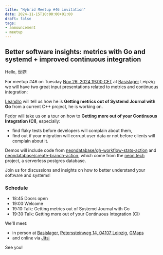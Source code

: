 ```yaml
---
title: "Hybrid Meetup #46 invitation"
date: 2024-11-15T10:00:00+01:00
draft: false
tags:
- announcement
- meetup
---
```


## Better software insights: metrics with Go and systemd + improved continuous integration

Hello, 世界!

For meetup #46 on Tuesday [Nov 26, 2024 19:00
CET](https://www.meetup.com/leipzig-golang/events/298066372/) at
[Basislager](https://www.basislager.co) Leipzig we will have two great
input presentations related to metrics and continuous integration:

[Leandro](https://www.linkedin.com/in/leandrosansilva/) will tell us how he is
**Getting metrics out of Systemd Journal with Go** from a current C++ project,
he is working on.

[Fedor](https://www.linkedin.com/in/fedor-dikarev/) will take us on a tour on
how to **Getting more out of your Continuous Integration (CI)**, especially:

* find flaky tests before developers will complain about them,
* find out if your migration will corrupt user data or not before clients will complain about it.

Demos will include code from
[neondatabase/gh-workflow-stats-action](https://github.com/neondatabase/gh-workflow-stats-action/)
and
[neondatabase/create-branch-action](https://github.com/neondatabase/create-branch-action),
which come from the [neon.tech](https://neon.tech/) project, a serverless
postgres database.

Join us for discussions and insights on how to better understand your software
and systems!

### Schedule

* 18:45 Doors open
* 19:00 Welcome
* 19:10 Talk: Getting metrics out of Systemd Journal with Go
* 19:30 Talk: Getting more out of your Continuous Integration (CI)

We'll meet:

* in person at [Basislager](https://www.basislager.co/), [Peterssteinweg 14, 04107 Leipzig](https://www.openstreetmap.org/node/3504864558), [GMaps](https://maps.app.goo.gl/FoC727e5cgpiXLTo9)
* and online via [Jitsi](https://meet.jit.si/LeipzigGophers46)

See you!


<!--

XXX: LI, SLACK

-->
